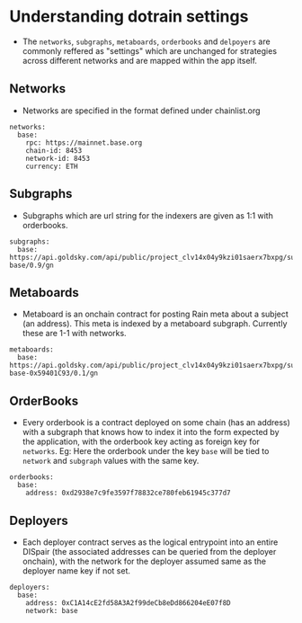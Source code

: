 # Understanding dotrain settings
- The `networks`, `subgraphs`, `metaboards`, `orderbooks` and `delpoyers` are commonly reffered as "settings" which are unchanged for strategies across different networks and are mapped within the app itself. 
## Networks
- Networks are specified in the format defined under chainlist.org
```
networks:
  base:
    rpc: https://mainnet.base.org
    chain-id: 8453
    network-id: 8453
    currency: ETH
```
## Subgraphs
- Subgraphs which are url string for the indexers are given as 1:1 with orderbooks.
```
subgraphs:
  base: https://api.goldsky.com/api/public/project_clv14x04y9kzi01saerx7bxpg/subgraphs/ob4-base/0.9/gn
```
## Metaboards
- Metaboard is an onchain contract for posting Rain meta about a subject (an address). This meta is indexed by a metaboard subgraph. Currently these are 1-1 with networks.
```
metaboards:
  base: https://api.goldsky.com/api/public/project_clv14x04y9kzi01saerx7bxpg/subgraphs/mb-base-0x59401C93/0.1/gn
```
## OrderBooks
- Every orderbook is a contract deployed on some chain (has an address) with a subgraph that knows how to index it into the form expected by the application, with the orderbook key acting as foreign key for `networks`. Eg: Here the orderbook under the key `base` will be tied to `network` and `subgraph` values with the same key. 
```
orderbooks:
  base:
    address: 0xd2938e7c9fe3597f78832ce780feb61945c377d7
```
## Deployers
- Each deployer contract serves as the logical entrypoint into an entire DISpair (the associated addresses can be queried from the deployer onchain), with the network for the deployer assumed same as the deployer name key if not set.
```
deployers:
  base:
    address: 0xC1A14cE2fd58A3A2f99deCb8eDd866204eE07f8D
    network: base
```
